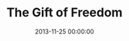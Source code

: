 ---
layout: series
series: "The Gift of Freedom"
permalink: "/the-gift-of-freedom/"
title: The Gift of Freedom
date: 2013-11-25 00:00:00
endDate: 2013-12-22 00:00:00
description: "When you get a good gifta really good giftit's because it comes from someone who really knows you. Best gift of all? The one Jesus gives&#58; the gift of Freedom. For three weeks, we're going to talk about His gift and how you can be part of delivering it&#58; door to door, country to country, friend to friend. "
src: "http://s3.amazonaws.com/crossroads-media/images/legacy/content/GiftOfFreedom_190x110.jpg"
---
